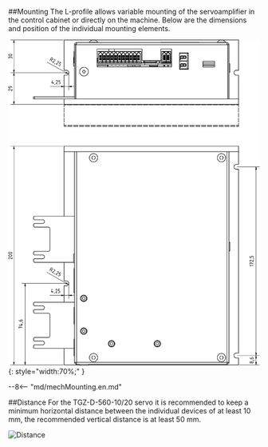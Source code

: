 ##Mounting
The L-profile allows variable mounting of the servoamplifier in the control cabinet or directly on the machine.
Below are the dimensions and position of the individual mounting elements.

![TGZ-D-560-10/20 Mounting](../img/mounting.webp){: style="width:70%;" }

--8<-- "md/mechMounting.en.md"

##Distance
For the TGZ-D-560-10/20 servo it is recommended to keep a minimum horizontal distance between the individual devices of at least 10 mm, the recommended vertical distance is at least 50 mm.

![Distance](../../../../source/img/placement1.png)